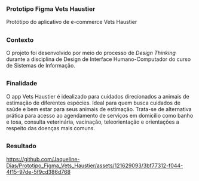 ### Prototipo Figma Vets Haustier
Protótipo do aplicativo de e-commerce Vets Haustier

##

### Contexto
O projeto foi desenvolvido por meio do processo de _Design Thinking_ durante a disciplina de Design de Interface Humano-Computador do curso de Sistemas de Informação.

##

### Finalidade
O app Vets Haustier é idealizado para cuidados direcionados a animais de estimação de diferentes espécies. 
Ideal para quem busca cuidados de saúde e bem estar para seus animais de estimação. 
Trata-se de alternativa prática para acesso ao agendamento de serviços em domicílio como banho e tosa, consulta veterinária, vacinação, teleorientação e orientações a respeito das doenças mais comuns.

## 

### Resultado

https://github.com/Jaqueline-Dias/Prototipo_Figma_Vets_Haustier/assets/121629093/3bf77312-f044-4f15-97de-5f9cd386d768


